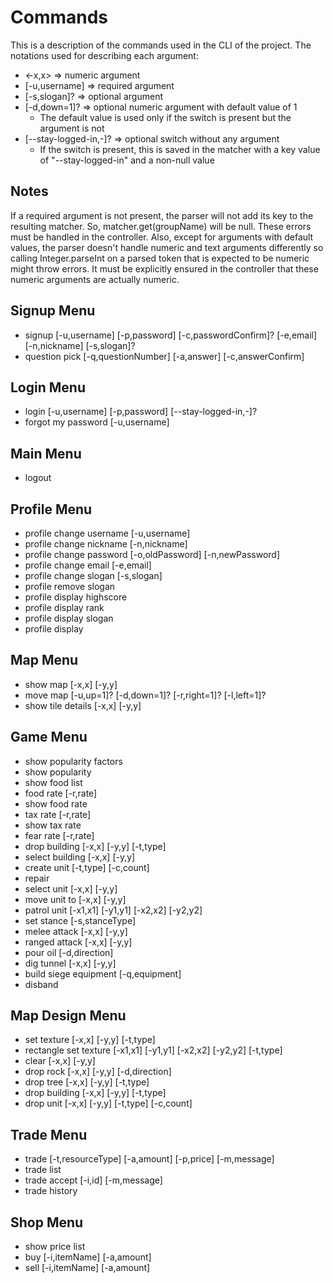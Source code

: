 # Commands

This is a description of the commands used in the CLI of the project.
The notations used for describing each argument:

- \<-x,x> => numeric argument
- [-u,username] => required argument
- [-s,slogan]? => optional argument
- [-d,down=1]? => optional numeric argument with default value of 1
	- The default value is used only if the switch is present but the argument is not
- [--stay-logged-in,-]? => optional switch without any argument
	- If the switch is present, this is saved in the matcher with a key value of "--stay-logged-in" and a non-null value

## Notes
If a required argument is not present, the parser will not add its key to the resulting matcher.
So, matcher.get(groupName) will be null. These errors must be handled in the controller.
Also, except for arguments with default values, the parser doesn't handle numeric and text arguments
differently so calling Integer.parseInt on a parsed token that is expected to be numeric might throw errors.
It must be explicitly ensured in the controller that these numeric arguments are actually numeric.

## Signup Menu
- signup [-u,username] [-p,password] [-c,passwordConfirm]? [-e,email] [-n,nickname] [-s,slogan]?
- question pick [-q,questionNumber] [-a,answer] [-c,answerConfirm]

## Login Menu
- login [-u,username] [-p,password] [--stay-logged-in,-]?
- forgot my password [-u,username]

## Main Menu
- logout

## Profile Menu
- profile change username [-u,username]
- profile change nickname [-n,nickname]
- profile change password [-o,oldPassword] [-n,newPassword]
- profile change email [-e,email]
- profile change slogan [-s,slogan]
- profile remove slogan
- profile display highscore
- profile display rank
- profile display slogan
- profile display

## Map Menu
- show map [-x,x] [-y,y]
- move map [-u,up=1]? [-d,down=1]? [-r,right=1]? [-l,left=1]?
- show tile details [-x,x] [-y,y]

## Game Menu
- show popularity factors
- show popularity
- show food list
- food rate [-r,rate]
- show food rate
- tax rate [-r,rate]
- show tax rate
- fear rate [-r,rate]
- drop building [-x,x] [-y,y] [-t,type]
- select building [-x,x] [-y,y]
- create unit [-t,type] [-c,count]
- repair
- select unit [-x,x] [-y,y]
- move unit to [-x,x] [-y,y]
- patrol unit [-x1,x1] [-y1,y1] [-x2,x2] [-y2,y2]
- set stance [-s,stanceType]
- melee attack [-x,x] [-y,y]
- ranged attack [-x,x] [-y,y]
- pour oil [-d,direction]
- dig tunnel [-x,x] [-y,y]
- build siege equipment [-q,equipment]
- disband

## Map Design Menu
- set texture [-x,x] [-y,y] [-t,type]
- rectangle set texture [-x1,x1] [-y1,y1] [-x2,x2] [-y2,y2] [-t,type]
- clear [-x,x] [-y,y]
- drop rock [-x,x] [-y,y] [-d,direction]
- drop tree [-x,x] [-y,y] [-t,type]
- drop building [-x,x] [-y,y] [-t,type]
- drop unit [-x,x] [-y,y] [-t,type] [-c,count]

## Trade Menu
- trade [-t,resourceType] [-a,amount] [-p,price] [-m,message]
- trade list
- trade accept [-i,id] [-m,message]
- trade history

## Shop Menu
- show price list
- buy [-i,itemName] [-a,amount]
- sell [-i,itemName] [-a,amount]
